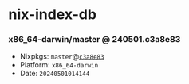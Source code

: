 # nix-index-db
### x86_64-darwin/master @ 240501.c3a8e83
- Nixpkgs: `master`@[`c3a8e83`](https://github.com/NixOS/nixpkgs/commit/c3a8e83c525741f0bca51db7a33b21d99d5d23aa)
- Platform: `x86_64-darwin`
- Date: `20240501014144`
